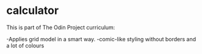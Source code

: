 # calculator

This is part of The Odin Project curriculum:

-Applies grid model in a smart way.
-comic-like styling without borders and a lot of colours
